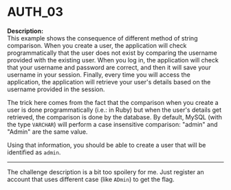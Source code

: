 # AUTH_03
**Description:**  
This example shows the consequence of different method of string comparison. When you create a user, the application will check programmatically that the user does not exist by comparing the username provided with the existing user. When you log in, the application will check that your username and password are correct, and then it will save your username in your session. Finally, every time you will access the application, the application will retrieve your user's details based on the username provided in the session.

The trick here comes from the fact that the comparison when you create a user is done programmatically (i.e.: in Ruby) but when the user's details get retrieved, the comparison is done by the database. By default, MySQL (with the type ```VARCHAR```) will perform a case insensitive comparison: "admin" and "Admin" are the same value.

Using that information, you should be able to create a user that will be identified as ```admin```. 

---
The challenge description is a bit too spoilery for me. Just register an account that uses different case (like ```ADmin```) to get the flag.
